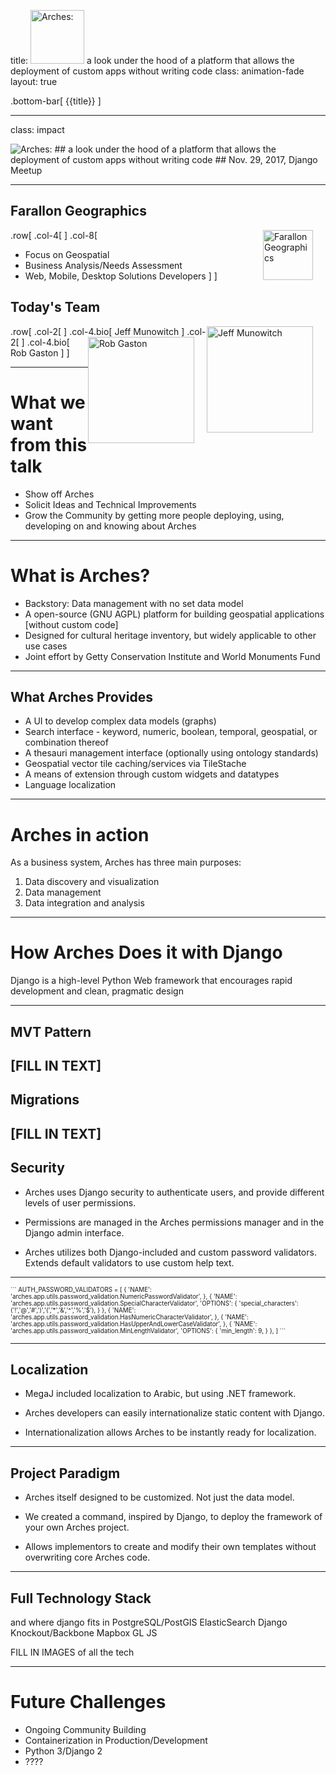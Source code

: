 title: <img src="https://www.archesproject.org/wp-content/uploads/2017/03/arches-logo-tm-only.svg" alt="Arches:" id="logo" width="86vw"> a look under the hood of a platform that allows the deployment of custom apps without writing code
class: animation-fade
layout: true

<!-- This slide will serve as the base layout for all your slides -->
.bottom-bar[
  {{title}}
]

---

class: impact

<img src="https://www.archesproject.org/wp-content/uploads/2017/03/arches-logo-tm-only.svg" alt="Arches:" id="logo" data-height-percentage="10" data-actual-width="300" data-actual-height="67">
## a look under the hood of a platform that allows the deployment of custom apps without writing code
## Nov. 29, 2017, Django Meetup

---
<!-- Adam -->

## Farallon Geographics
.row[
.col-4[
[<img src="http://fargeo.com/cms/wp-content/uploads/2015/09/logo.png" alt="Farallon Geographics" height="80px" style="float:right;margin-right:20px;">](http://www.fargeo.com)
]
.col-8[
- Focus on Geospatial
- Business Analysis/Needs Assessment
- Web, Mobile, Desktop Solutions Developers
]
]

## Today's Team
.row[
.col-2[
<img src="http://fargeo.com/cms/wp-content/uploads/2015/12/jeff-gray.jpg" alt="Jeff Munowitch" height="170px" style="float:right;margin-right:20px;">
]
.col-4.bio[
Jeff Munowitch <!-- GIS Generalist, Web Developer -->
]
.col-2[
<img src="http://fargeo.com/cms/wp-content/uploads/2015/12/rob-gray.jpg" alt="Rob Gaston" height="170px" style="float:right;margin-right:20px;">
]
.col-4.bio[
Rob Gaston <!-- Master Front-end Developer, but really also quite good at everything else -->
]
]




---
<!-- Adam -->

# What we want from this talk
- Show off Arches
- Solicit Ideas and Technical Improvements
- Grow the Community by getting more people deploying, using, developing on and knowing about Arches

---
<!-- Cyrus -->
# What is Arches?

- Backstory: Data management with no set data model
- A open-source (GNU AGPL) platform for building geospatial applications [without custom code]
- Designed for cultural heritage inventory, but widely applicable to other use cases
- Joint effort by Getty Conservation Institute and World Monuments Fund

---
## What Arches Provides

- A UI to develop complex data models (graphs)
- Search interface - keyword, numeric, boolean, temporal, geospatial, or combination thereof
- A thesauri management interface (optionally using ontology standards)
- Geospatial vector tile caching/services via TileStache
- A means of extension through custom widgets and datatypes
- Language localization

---
<!-- Rob -->
# Arches in action
As a business system, Arches has three main purposes:

1. Data discovery and visualization
    <!-- - Contextual search and visualization tools (strings, concepts, geospatial, temporal) -->
    <!-- - Reports -->
2. Data management
    <!-- - dynamic forms for managing business data -->
    <!-- - "Reference Data Manager" for managing shared thesauri -->
    <!-- - "Arches designer" for creating custom schema and forms without coding -->
3. Data integration and analysis

---
<!-- Ryan -->
# How Arches Does it with Django

Django is a high-level Python Web framework that encourages rapid development and clean, pragmatic design

---
## MVT Pattern

[FILL IN TEXT]
---
## Migrations

[FILL IN TEXT]
---
## Security

- Arches uses Django security to authenticate users, and provide different levels of user permissions.

- Permissions are managed in the Arches permissions manager and in the Django admin interface.

- Arches utilizes both Django-included and custom password validators. Extends default validators to use custom help text.

---
<span style="font-size: 0.7em;">
```
AUTH_PASSWORD_VALIDATORS = [
    {
        'NAME': 'arches.app.utils.password_validation.NumericPasswordValidator',
    },
    {
        'NAME': 'arches.app.utils.password_validation.SpecialCharacterValidator',
        'OPTIONS': {
            'special_characters': ('!','@','#',')','(','*','&','^','%','$'),
        }
    },
    {
        'NAME': 'arches.app.utils.password_validation.HasNumericCharacterValidator',
    },
    {
        'NAME': 'arches.app.utils.password_validation.HasUpperAndLowerCaseValidator',
    },
    {
        'NAME': 'arches.app.utils.password_validation.MinLengthValidator',
        'OPTIONS': {
            'min_length': 9,
        }
    },
]
```
</span>


---
## Localization

- MegaJ included localization to Arabic, but using .NET framework.

- Arches developers can easily internationalize static content with Django.

- Internationalization allows Arches to be instantly ready for localization.


---
## Project Paradigm

- Arches itself designed to be customized. Not just the data model.

- We created a command, inspired by Django, to deploy the framework of your own Arches project.

- Allows implementors to create and modify their own templates without overwriting core Arches code.

---
<!-- Jeff -->
## Full Technology Stack

and where django fits in
PostgreSQL/PostGIS
ElasticSearch
Django
Knockout/Backbone
Mapbox GL JS

FILL IN IMAGES of all the tech

---
<!-- Jeff -->
# Future Challenges

- Ongoing Community Building
- Containerization in Production/Development
- Python 3/Django 2
- ????
